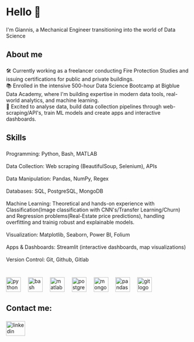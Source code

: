 <h1 align="left">Hello 👋</h1>

###

<p align="left">I'm Giannis, a Mechanical Engineer transitioning into the world of Data Science</p>

###

<h2 align="left">About me</h2>

###

<p align="left">🛠️ Currently working as a freelancer conducting Fire Protection Studies and issuing certifications for public and private buildings.<br>📚 Enrolled in the intensive 500-hour Data Science Bootcamp at Bigblue Data Academy, where I'm building expertise in modern data tools, real-world analytics, and machine learning.<br>🎯 Excited to analyse data, build data collection pipelines through web-scraping/API's, train ML models and create apps and interactive dashboards.</p>

<h2 align="left">Skills</h2>

###

<p align="left">Programming: Python, Bash, MATLAB<br><br>Data Collection: Web scraping (BeautifulSoup, Selenium), APIs<br><br>Data Manipulation: Pandas, NumPy, Regex<br><br>Databases: SQL, PostgreSQL, MongoDB<br><br>Machine Learning: Theoretical and hands-on experience with Classification(Image classification with CNN's/Transfer Learning/Churn) and Regression problems(Real-Estate price predictions), handling overfitting and trainig robust and explainable models. <br><br>Visualization: Matplotlib, Seaborn, Power BI, Folium<br><br>Apps & Dashboards: Streamlit (interactive dashboards, map visualizations)<br><br>Version Control: Git, Github, Gitlab</p>

###

<br clear="both">

<div align="left">
  <img src="https://cdn.jsdelivr.net/gh/devicons/devicon/icons/python/python-original.svg" height="40" alt="python logo"  />
  <img width="12" />
  <img src="https://cdn.jsdelivr.net/gh/devicons/devicon/icons/bash/bash-original.svg" height="40" alt="bash logo"  />
  <img width="12" />
  <img src="https://cdn.jsdelivr.net/gh/devicons/devicon/icons/matlab/matlab-original.svg" height="40" alt="matlab logo"  />
  <img width="12" />
  <img src="https://cdn.jsdelivr.net/gh/devicons/devicon/icons/postgresql/postgresql-plain-wordmark.svg" height="40" alt="postgresql logo"  />
  <img width="12" />
  <img src="https://cdn.jsdelivr.net/gh/devicons/devicon/icons/mongodb/mongodb-original.svg" height="40" alt="mongodb logo"  />
  <img width="12" />
  <img src="https://cdn.jsdelivr.net/gh/devicons/devicon/icons/pandas/pandas-original.svg" height="40" alt="pandas logo"  />
  <img width="12" />
  <img src="https://cdn.jsdelivr.net/gh/devicons/devicon/icons/git/git-plain-wordmark.svg" height="40" alt="git logo"  />
</div>

###

<h2 align="left">Contact me:</h2>

###

<div align="left">
  <a href="https://www.linkedin.com/in/stamioanni/" target="_blank">
    <img src="https://raw.githubusercontent.com/maurodesouza/profile-readme-generator/master/src/assets/icons/social/linkedin/default.svg" width="52" height="40" alt="linkedin logo"  />
  </a>
</div>

###
